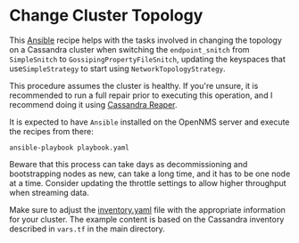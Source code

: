# Change Cluster Topology

This [Ansible](https://www.ansible.com/) recipe helps with the tasks involved in changing the topology on a Cassandra cluster when switching the `endpoint_snitch` from `SimpleSnitch` to `GossipingPropertyFileSnitch`, updating the keyspaces that use`SimpleStrategy` to start using `NetworkTopologyStrategy`.

This procedure assumes the cluster is healthy. If you're unsure, it is recommended to run a full repair prior to executing this operation, and I recommend doing it using [Cassandra Reaper](http://cassandra-reaper.io/).

It is expected to have `Ansible` installed on the OpenNMS server and execute the recipes from there:

```bash=
ansible-playbook playbook.yaml
```

Beware that this process can take days as decommissioning and bootstrapping nodes as new, can take a long time, and it has to be one node at a time. Consider updating the throttle settings to allow higher throughput when streaming data.

Make sure to adjust the [inventory.yaml](inventory.yaml) file with the appropriate information for your cluster. The example content is based on the Cassandra inventory described in `vars.tf` in the main directory.
